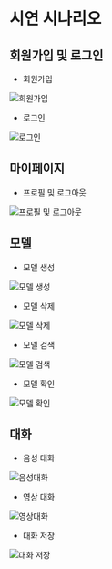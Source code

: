 <h1>시연 시나리오</h1>

<h2>회원가입 및 로그인</h2>

- 회원가입

![회원가입](../exec/assets/images/1_signin.gif)

- 로그인

![로그인](../exec/assets/images/2_login.gif)

<h2>마이페이지</h2>

- 프로필 및 로그아웃

![프로필 및 로그아웃](../exec/assets/images/3_profile,logout.gif)

<h2>모델</h2>

- 모델 생성

![모델 생성](../exec/assets/images/4_makemodel.gif)

- 모델 삭제

![모델 삭제](../exec/assets/images/5_deletemodel.gif)

- 모델 검색

![모델 검색](../exec/assets/images/6_searchmodel.gif)

- 모델 확인

![모델 확인](../exec/assets/images/7_checkmodel.gif)

<h2>대화</h2>

- 음성 대화

![음성대화](../exec/assets/images/8_voiceconversation.gif)

- 영상 대화

![영상대화](../exec/assets/images/9_videoconversation.gif)

- 대화 저장

![대화 저장](../exec/assets/images/10_end_save_conversation.gif)
